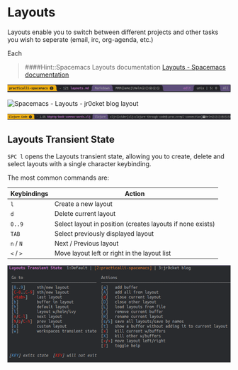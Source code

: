 # Layouts

Layouts enable you to switch between different projects and other tasks you wish to seperate (email, irc, org-agenda, etc.)

Each

> ####Hint::Spacemacs Layouts documentation
> [Layouts - Spacemacs documentation](https://github.com/syl20bnr/spacemacs/blob/master/doc/DOCUMENTATION.org#layouts-and-workspaces)

![Spacemacs - Layouts - practicalli spacemacs layout](/images/spacemacs-layouts-example-practicalli-spacemacs.png)

![Spacemacs - Layouts - jr0cket blog layout](/images/spacemacs-layouts-example-jr0cket-blog.png)

![Spacemacs - Layouts - Clojure through code layout](/images/spacemacs-layouts-clojure-code-hhgttg.png)


## Layouts Transient State

`SPC l` opens the Layouts transient state, allowing you to create, delete and select layouts with a single character keybinding.

The most common commands are:

| Keybindings | Action                                                     |
|-------------|------------------------------------------------------------|
| `l`         | Create a new layout                                        |
| `d`         | Delete current layout                                      |
| `0..9`      | Select layout in position (creates layouts if none exists) |
| `TAB`       | Select previously displayed layout                         |
| `n` / `N`   | Next / Previous layout                                     |
| `<` / `>`   | Move layout left or right in the layout list               |


![Spacemacs - Layouts - transient state menu - `SPC l` ](/images/spacemacs-layouts-transient-state-menu.png)
